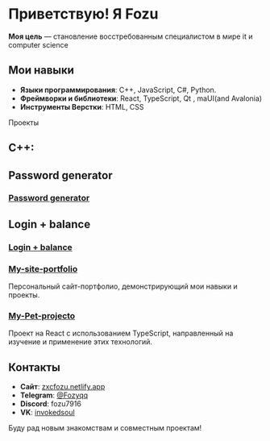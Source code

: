 # Приветствую! Я Fozu

**Моя цель** — становление восстребованным специалистом в мире it и computer science

## Мои навыки

- **Языки программирования**: C++, JavaScript, C#, Python.
- **Фреймворки и библиотеки**: React, TypeScript, Qt , maUI(and Avalonia)
- **Инструменты Верстки**: HTML, CSS

 Проекты

## C++:

## Password generator

### [Password generator](https://github.com/Fozu7916/Password-Generator-QT)

## Login + balance

### [Login + balance]()

### [My-site-portfolio](https://github.com/Fozu7916/My-site-portfolio)


Персональный сайт-портфолио, демонстрирующий мои навыки и проекты.


### [My-Pet-projecto](https://github.com/Fozu7916/My-Pet-projecto)


Проект на React с использованием TypeScript, направленный на изучение и применение этих технологий.



## Контакты

- **Сайт**: [zxcfozu.netlify.app](https://zxcfozu.netlify.app/)
- **Telegram**: [@Fozyqq](https://t.me/Fozyqq)
- **Discord**: fozu7916
- **VK**: [invokedsoul](https://vk.com/invokedsoul)

Буду рад новым знакомствам и совместным проектам!
